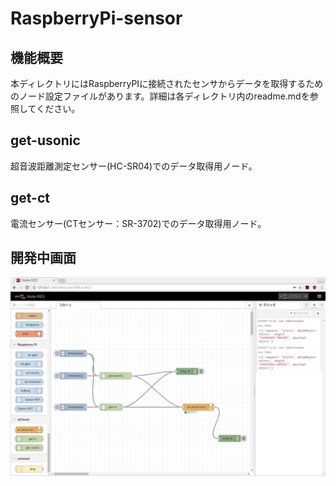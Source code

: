 # RaspberryPi-sensor
## 機能概要

本ディレクトリにはRaspberryPIに接続されたセンサからデータを取得するためのノード設定ファイルがあります。詳細は各ディレクトリ内のreadme.mdを参照してください。

## get-usonic

超音波距離測定センサー(HC-SR04)でのデータ取得用ノード。



## get-ct

電流センサー(CTセンサー：SR-3702)でのデータ取得用ノード。



## 開発中画面

![dev](dev.png)